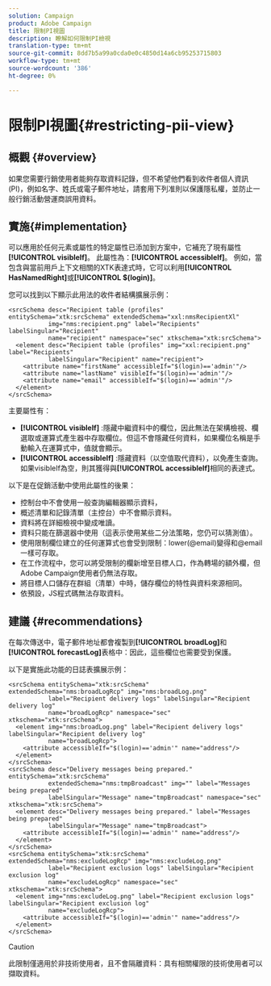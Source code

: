 ```yaml
---
solution: Campaign
product: Adobe Campaign
title: 限制PI視圖
description: 瞭解如何限制PI檢視
translation-type: tm+mt
source-git-commit: 8dd7b5a99a0cda0e0c4850d14a6cb95253715803
workflow-type: tm+mt
source-wordcount: '386'
ht-degree: 0%

---
```


# 限制PI視圖{#restricting-pii-view}

## 概觀 {#overview}

如果您需要行銷使用者能夠存取資料記錄，但不希望他們看到收件者個人資訊(PI)，例如名字、姓氏或電子郵件地址，請套用下列准則以保護隱私權，並防止一般行銷活動營運商誤用資料。

## 實施{#implementation}

可以應用於任何元素或屬性的特定屬性已添加到方案中，它補充了現有屬性&#x200B;**[!UICONTROL visibleIf]**。 此屬性為：**[!UICONTROL accessibleIf]**。 例如，當包含與當前用戶上下文相關的XTK表達式時，它可以利用&#x200B;**[!UICONTROL HasNamedRight]**&#x200B;或&#x200B;**[!UICONTROL $(login)]**。

您可以找到以下顯示此用法的收件者結構擴展示例：

```
<srcSchema desc="Recipient table (profiles" entitySchema="xtk:srcSchema" extendedSchema="xxl:nmsRecipientXl"
           img="nms:recipient.png" label="Recipients" labelSingular="Recipient"
           name="recipient" namespace="sec" xtkschema="xtk:srcSchema">
  <element desc="Recipient table (profiles" img="xxl:recipient.png" label="Recipients"
           labelSingular="Recipient" name="recipient">
    <attribute name="firstName" accessibleIf="$(login)=='admin'"/>
    <attribute name="lastName" visibleIf="$(login)=='admin'"/>
    <attribute name="email" accessibleIf="$(login)=='admin'"/>
  </element>
</srcSchema>
```

主要屬性有：

* **[!UICONTROL visibleIf]** :隱藏中繼資料中的欄位，因此無法在架構檢視、欄選取或運算式產生器中存取欄位。但這不會隱藏任何資料，如果欄位名稱是手動輸入在運算式中，值就會顯示。
* **[!UICONTROL accessibleIf]** :隱藏資料（以空值取代資料），以免產生查詢。如果visibleIf為空，則其獲得與&#x200B;**[!UICONTROL accessibleIf]**&#x200B;相同的表達式。

以下是在促銷活動中使用此屬性的後果：

* 控制台中不會使用一般查詢編輯器顯示資料，
* 概述清單和記錄清單（主控台）中不會顯示資料。
* 資料將在詳細檢視中變成唯讀。
* 資料只能在篩選器中使用（這表示使用某些二分法策略，您仍可以猜測值）。
* 使用限制欄位建立的任何運算式也會受到限制：lower(@email)變得和@email一樣可存取。
* 在工作流程中，您可以將受限制的欄新增至目標人口，作為轉場的額外欄，但Adobe Campaign使用者仍無法存取。
* 將目標人口儲存在群組（清單）中時，儲存欄位的特性與資料來源相同。
* 依預設，JS程式碼無法存取資料。

## 建議 {#recommendations}

在每次傳送中，電子郵件地址都會複製到&#x200B;**[!UICONTROL broadLog]**&#x200B;和&#x200B;**[!UICONTROL forecastLog]**&#x200B;表格中：因此，這些欄位也需要受到保護。

以下是實施此功能的日誌表擴展示例：

```
<srcSchema entitySchema="xtk:srcSchema" extendedSchema="nms:broadLogRcp" img="nms:broadLog.png"
           label="Recipient delivery logs" labelSingular="Recipient delivery log"
           name="broadLogRcp" namespace="sec" xtkschema="xtk:srcSchema">
  <element img="nms:broadLog.png" label="Recipient delivery logs" labelSingular="Recipient delivery log"
           name="broadLogRcp">
    <attribute accessibleIf="$(login)=='admin'" name="address"/>
  </element>
</srcSchema>
<srcSchema desc="Delivery messages being prepared." entitySchema="xtk:srcSchema"
           extendedSchema="nms:tmpBroadcast" img="" label="Messages being prepared"
           labelSingular="Message" name="tmpBroadcast" namespace="sec" xtkschema="xtk:srcSchema">
  <element desc="Delivery messages being prepared." label="Messages being prepared"
           labelSingular="Message" name="tmpBroadcast">
    <attribute accessibleIf="$(login)=='admin'" name="address"/>
  </element>
</srcSchema>
<srcSchema entitySchema="xtk:srcSchema" extendedSchema="nms:excludeLogRcp" img="nms:excludeLog.png"
           label="Recipient exclusion logs" labelSingular="Recipient exclusion log"
           name="excludeLogRcp" namespace="sec" xtkschema="xtk:srcSchema">
  <element img="nms:excludeLog.png" label="Recipient exclusion logs" labelSingular="Recipient exclusion log"
           name="excludeLogRcp">
    <attribute accessibleIf="$(login)=='admin'" name="address"/>
  </element>
</srcSchema>
```

>[!CAUTION]
>
>此限制僅適用於非技術使用者，且不會隔離資料：具有相關權限的技術使用者可以擷取資料。
